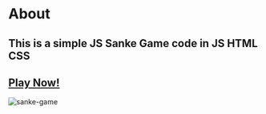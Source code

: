 # About
## This is a simple JS Sanke Game code in JS HTML CSS
## [Play Now!](https://js-simple-snake-game.netlify.app/)
![sanke-game](https://github.com/user-attachments/assets/02c73086-9eff-424d-bdd8-4c3647f834be)
